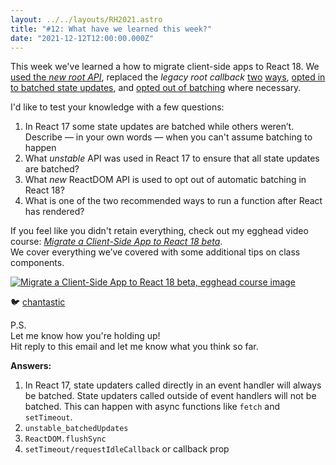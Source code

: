 ```yaml
---
layout: ../../layouts/RH2021.astro
title: "#12: What have we learned this week?"
date: "2021-12-12T12:00:00.000Z"
---
```


This week we've learned a how to migrate client-side apps to React 18. We [used the _new root API_](/2021/6), replaced the _legacy root callback_ [two](/2021/7) [ways](/2021/8), [opted in to batched state updates](/2021/9), and [opted out of batching](/2021/10) where necessary.

I'd like to test your knowledge with a few questions:

1. In React 17 some state updates are batched while others weren’t. Describe — in your own words — when you can't assume batching to happen
1. What _unstable_ API was used in React 17 to ensure that all state updates are batched?
1. What _new_ ReactDOM API is used to opt out of automatic batching in React 18?
1. What is one of the two recommended ways to run a function after React has rendered?

If you feel like you didn't retain everything, check out my egghead video course: _[Migrate a Client-Side App to React 18 beta](https://egghead.io/courses/migrate-a-client-side-application-to-react-18-beta-9379f0d1?af=1x80ad)_.  
We cover everything we’ve covered with some additional tips on class components.

[![Migrate a Client-Side App to React 18 beta, egghead course image](/assets/img/react-18-logo.png)](https://egghead.io/courses/migrate-a-client-side-application-to-react-18-beta-9379f0d1?af=1x80ad)

🐦 [chantastic](https://chan.dev/twitter)

P.S.  
Let me know how you're holding up!  
Hit reply to this email and let me know what you think so far.

**Answers:**

1. In React 17, state updaters called directly in an event handler will always be batched. State updaters called outside of event handlers will not be batched. This can happen with async functions like `fetch` and `setTimeout`.
1. `unstable_batchedUpdates`
1. `ReactDOM.flushSync`
1. `setTimeout/requestIdleCallback` or callback prop
